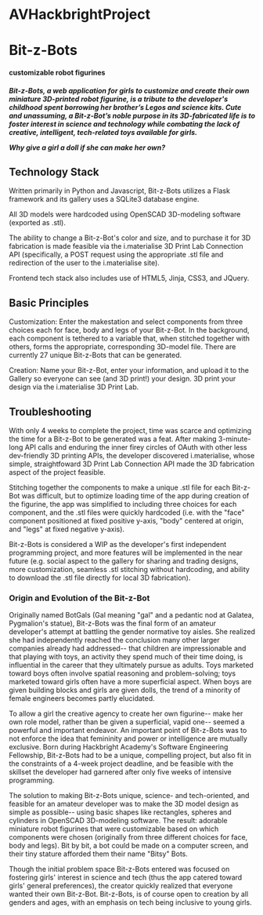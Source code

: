 # AVHackbrightProject
<h1> Bit-z-Bots </h1><h4> customizable robot figurines </h4>

<h5>Bit-z-Bots, a web application for girls to customize and create their own miniature 3D-printed robot figurine, 
is a tribute to the developer's childhood spent borrowing her brother’s Legos and science kits. Cute and unassuming, a 
Bit-z-Bot’s noble purpose in its 3D-fabricated life is to foster interest in science and technology while combating 
the lack of creative, intelligent, tech-related toys available for girls. 

Why give a girl a doll if she can make her own?</h5>

<h2>Technology Stack</h2>

Written primarily in Python and Javascript, Bit-z-Bots utilizes a Flask framework and its gallery uses a 
SQLite3 database engine. 

All 3D models were hardcoded using OpenSCAD 3D-modeling software (exported as .stl).

The ability to change a Bit-z-Bot's color and size, and to purchase it for 3D fabrication is made feasible via
the i.materialise 3D Print Lab Connection API (specifically, a POST request using the appropriate .stl file and 
redirection of the user to the i.materialise site).

Frontend tech stack also includes use of HTML5, Jinja, CSS3, and JQuery.

<h2>Basic Principles</h2>

Customization: Enter the makestation and select components from three choices each for face, body and legs of your Bit-z-Bot. In the background,
each component is tethered to a variable that, when stitched together with others, forms the appropriate, corresponding 3D-model file.
There are currently 27 unique Bit-z-Bots that can be generated.

Creation: Name your Bit-z-Bot, enter your information, and upload it to the Gallery so everyone can see (and 3D print!) your design.
3D print your design via the i.materialise 3D Print Lab. 


<h2>Troubleshooting</h2>

With only 4 weeks to complete the project, time was scarce and optimizing the time for a Bit-z-Bot to be generated
was a feat. After making 3-minute-long API calls and enduring the inner firey circles of OAuth with other less 
dev-friendly 3D printing APIs, the developer discovered i.materialise, whose simple, straightfoward 3D Print Lab
Connection API made the 3D fabrication aspect of the project feasible. 

Stitching together the components to make a unique .stl file for each Bit-z-Bot was difficult, but to optimize 
loading time of the app during creation of the figurine, the app was simplified to including three choices for each
component, and the .stl files were quickly hardcoded (i.e. with the "face" component positioned at fixed positive y-axis, 
"body" centered at origin, and "legs" at fixed negative y-axis).

Bit-z-Bots is considered a WIP as the developer's first independent programming project, and more features will be
implemented in the near future (e.g. social aspect to the gallery for sharing and trading designs, more customization,
seamless .stl stitching without hardcoding, and ability to download the .stl file directly for local 3D fabrication).


<h3>Origin and Evolution of the Bit-z-Bot</h3>

Originally named BotGals (Gal meaning "gal" and a pedantic nod at Galatea, Pygmalion's statue), Bit-z-Bots was the
final form of an amateur developer's attempt at battling the gender normative toy aisles. She realized she had independently
reached the conclusion many other larger companies already had addressed-- that children are impressionable and
that playing with toys, an activity they spend much of their time doing, is influential in the 
career that they ultimately pursue as adults. Toys marketed toward boys often involve spatial reasoning and problem-solving; 
toys marketed toward girls often have a more superficial aspect. When boys are given building blocks and girls are
given dolls, the trend of a minority of female engineers becomes partly elucidated.

To allow a girl the creative agency to create her own figurine-- make her own role model, rather than be given
a superficial, vapid one-- seemed a powerful and important endeavor. An important point of Bit-z-Bots was to not 
enforce the idea that femininity and power or intelligence are mutually exclusive. Born during Hackbright Academy's
Software Engineering Fellowship, Bit-z-Bots had to be a unique, compelling project, but also fit in the constraints 
of a 4-week project deadline, and be feasible with the skillset the developer had garnered after only five weeks of 
intensive programming.

The solution to making Bit-z-Bots unique, science- and tech-oriented, and feasible for an amateur developer was to make
the 3D model design as simple as possible-- using basic shapes like rectangles, spheres and cylinders in OpenSCAD
3D-modeling software. The result: adorable miniature robot figurines that were customizable based on which components
were chosen (originally from three different choices for face, body and legs). Bit by bit, a bot could be made on a 
computer screen, and their tiny stature afforded them their name "Bitsy" Bots. 

Though the initial problem space Bit-z-Bots entered was focused on fostering girls' interest in science and tech (thus
the app catered toward girls' general preferences), the creator quickly realized that everyone wanted their own Bit-z-Bot.
Bit-z-Bots, is of course open to creation by all genders and ages, with an emphasis on tech being inclusive to young girls.
